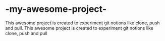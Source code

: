 # -my-awesome-project-
This awesome project is created to experiment git notions like clone, push and pull.
This awesome project is created to experiment git notions like clone, push and pull

